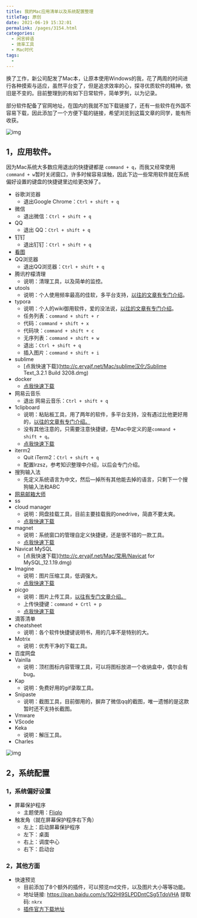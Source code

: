```yaml
---
title: 我的Mac应用清单以及系统配置整理
titleTag: 原创
date: 2021-06-19 15:32:01
permalink: /pages/3154.html
categories:
  - 闲言碎语
  - 效率工具
  - Mac时代
tags:
  - 
---
```


换了工作，新公司配发了Mac本，让原本使用Windows的我，花了两周的时间进行各种摸索与适应，虽然平台变了，但是追求效率的心，探寻优质软件的精神，依旧是不变的。目前整理到的有如下日常软件，简单罗列，以为记录。

部分软件配备了官网地址，在国内的我就不加下载链接了，还有一些软件在外国不容易下载，因此添加了一个方便下载的链接，希望浏览到这篇文章的同学，能有所收获。

![img](https://ae01.alicdn.com/kf/Hb36fba2704854788b5f67a080e745a4at.png)

## 1，应用软件。

因为Mac系统大多数应用退出的快捷键都是 `command + q`，而我又经常使用 `command + w`暂时关闭窗口，许多时候容易误触，因此下边一些常用软件就在系统偏好设置的键盘的快捷键里边给更改掉了。

- 谷歌浏览器
  - 退出Google Chrome：`Ctrl + shift + q`
- 微信
  - 退出微信：`Ctrl + shift + q`
- QQ
  - 退出 QQ：`Ctrl + shift + q`
- 钉钉
  - 退出钉钉：`Ctrl + shift + q`
- [看图](https://mac.qq.com/)
- QQ浏览器
  - 退出QQ浏览器：`Ctrl + shift + q`
- 腾讯柠檬清理
  - 说明：清理工具，以及简单的监控。
- utools
  - 说明：个人使用频率最高的佳软，多平台支持，[以往的文章有专门介绍](https://wiki.eryajf.net/pages/2845.html)。
- typora
  - 说明：个人的wiki御用软件，爱的没法说，[以往的文章有专门介绍](https://wiki.eryajf.net/pages/2852.html)。
  - 任务列表：`command + shift + r`
  - 代码：`command + shift + x`
  - 代码块：`command + shift + c`
  - 无序列表：`command + shift + w`
  - 退出：`Ctrl + shift + q`
  - 插入图片：`command + shift + i`
- sublime
  - [点我快速下载](http://c.eryajf.net/Mac/sublime汉化/Sublime Text_3.2.1 Build 3208.dmg)
- docker
  - [点我快速下载](http://mirrors.aliyun.com/docker-toolbox/mac/docker-for-mac/)
- 网易云音乐
  - 退出 网易云音乐：`Ctrl + shift + q`
- 1clipboard
  - 说明：粘贴板工具，用了两年的软件，多平台支持，没有遇过比他更好用的，[以往的文章有专门介绍。](https://wiki.eryajf.net/pages/136.html)
  - 没有其他注意的，只需要注意快捷键，在Mac中定义的是`command + shift + q`。
  - [点我快速下载](http://c.eryajf.net/Mac/常用/1Clipboard.dmg)
- iterm2
  - Quit iTerm2：`Ctrl + shift + q`
  - 配置lrzsz，参考知识整理中介绍，以后会专门介绍。
- 搜狗输入法
  - 先定义系统语言为中文，然后—掉所有其他能去掉的语言，只剩下一个搜狗输入法和ABC
- [网易邮箱大师](https://mail.163.com/dashi/)
- ss
- cloud manager
  - 说明：网盘挂载工具，目前主要挂载我的onedrive，简直不要太爽。
  - [点我快速下载](http://c.eryajf.net/Mac/onedrive挂载/CloudMounter_3.4.dmg)
- magnet
  - 说明：系统窗口的管理自定义快捷键，还是很不错的一款工具。
  - [点我快速下载](http://c.eryajf.net/Mac/常用/Magnet_2.4.3.dmg)
- Navicat MySQL
  - [点我快速下载](http://c.eryajf.net/Mac/常用/Navicat for MySQL_12.1.19.dmg)
- Imagine
  - 说明：图片压缩工具，低调强大。
  - [点我快速下载](https://github.com/meowtec/Imagine/releases/download/v0.5.0/Imagine-0.5.0.dmg)
- picgo
  - 说明：图片上传工具，[以往有专门文章介绍。](https://wiki.eryajf.net/pages/3022.html)
  - 上传快捷键：`command + Crtl + p`
  - [点我快速下载](http://c.eryajf.net/Mac/常用/PicGo-2.1.2.dmg)
- 滴答清单
- cheatsheet
  - 说明：各个软件快捷键说明书，用的几率不是特别的大。
- Motrix
  - 说明：优秀干净的下载工具。
- 百度网盘
- Vainlla
  - 说明：顶栏图标内容管理工具，可以将图标放进一个收纳盒中，偶尔会有bug。
- Kap
  - 说明：免费好用的gif录取工具。
- Snipaste
  - 说明：截图工具，目前御用的，摒弃了微信qq的截图，唯一遗憾的是这款暂时还不支持长截图。
- Vmware
- VScode
- Keka
  - 说明：解压工具。
- Charles

![img](https://ae01.alicdn.com/kf/Ha99c9b3b6ce44934a0ff82f62c4a6011g.png)

## 2，系统配置

### 1，系统偏好设置

- 屏幕保护程序
  - 主题使用：[Fliqlo](https://fliqlo.com/)
- 触发角（就在屏幕保护程序右下角）
  - 左上：启动屏幕保护程序
  - 左下：桌面
  - 右上：调度中心
  - 右下：启动台

### 2，其他方面

- 快速预览
  - 目前添加了8个额外的插件，可以预览md文件，以及图片大小等等功能。
  - 地址链接: https://pan.baidu.com/s/1Q2HI9SLPDDntCSg5TdoVHA 提取码: `nkrx`
  - [插件官方下载地址](http://www.quicklookplugins.com/)
